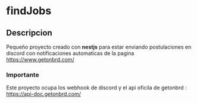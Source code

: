 # findJobs

## Descripcion

Pequeño proyecto creado con **nestjs** para estar enviando postulaciones en discord con notificaciones automaticas de la pagina https://www.getonbrd.com/

### Importante

Este proyecto ocupa los webhook de discord y el api oficila de getonbrd : https://api-doc.getonbrd.com/